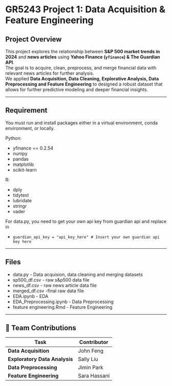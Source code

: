 # GR5243 Project 1: Data Acquisition & Feature Engineering

## Project Overview
This project explores the relationship between **S&P 500 market trends in 2024** and **news articles** using **Yahoo Finance (`yfinance`) & The Guardian API**.  
The goal is to acquire, clean, preprocess, and merge financial data with relevant news articles for further analysis.  
We applied **Data Acquisition, Data Cleaning, Explorative Analysis, Data Preprocessing and Feature Engineering** to designed a robust dataset that allows for further predictive modeling and deeper financial insights.

---
## Requirement
You must run and install packages either in a virtual environment, conda environment, or locally.

Python:
- yfinance == 0.2.54
- numpy
- pandas
- matplotlib
- scikit-learn

R: 
  - dply
  - tidytext
  - lubridate
  - stringr
  - vader

For data.py, you need to get your own api key from guardian api and replace in
- `guardian_api_key = "api_key_here" # Insert your own guardian api key here`

---

## Files
- data.py - Data acquision, data cleaning and merging datasets
- sp500_df.csv - raw s&p500 data file
- news_df.csv - raw news article data file
- merged_df.csv -final raw data file
- EDA.ipynb - EDA
- EDA_Preprocessing.ipynb - Data Preprocessing
- feature engineering.Rmd - Feature Engineering

---

## 👥 Team Contributions

| Task                        | Contributor       |
|-----------------------------|------------------|
| **Data Acquisition**        | John Feng       |
| **Exploratory Data Analysis** | Sally Liu       |
| **Data Preprocessing**      | Jimin Park       |
| **Feature Engineering**     | Sara Hassani     |


